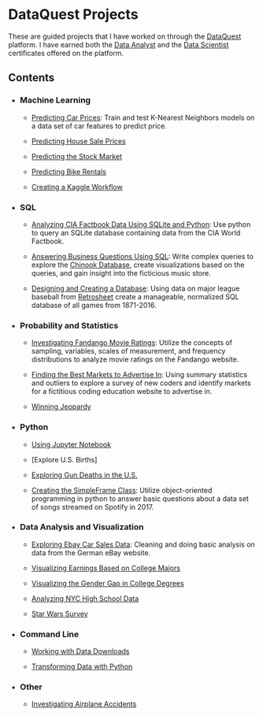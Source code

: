 # DataQuest Projects

These are guided projects that I have worked on through the [DataQuest](http://www.dataquest.io) platform. I have earned both the [Data Analyst](https://www.dataquest.io/view_cert/GZELEICN10D6CCSNON26/) and the [Data Scientist](https://www.dataquest.io/view_cert/3ZQH2FG1H1ZTM4VEW9CU/) certificates offered on the platform.

## Contents

- ### Machine Learning

  - [Predicting Car Prices](Guided%20Projects/Predicting%20Car%20Prices/Predicting%20Car%20Prices.ipynb): Train and test K-Nearest Neighbors models on a data set of car features to predict price.

  - [Predicting House Sale Prices](Guided%20Projects/Predicting%20House%20Sale%20Prices/PredictingHousePrices.ipynb)

  - [Predicting the Stock Market](Guided%20Projects/Predicting%20the%20Stock%20Market/results.md)

  - [Predicting Bike Rentals](Guided%20Projects/Predicting%20Bike%20Rentals/Basics.ipynb)

  - [Creating a Kaggle Workflow](Guided%20Projects/Creating%20a%20Kaggle%20Workflow/Basics.ipynb)


- ### SQL

  - [Analyzing CIA Factbook Data Using SQLite and Python](Guided%20Projects/Analyzing%20CIA%20Factbook%20Data%20Using%20SQLite%20and%20Python/Analyzing%20CIA%20Factbook%20Data%20Using%20SQLite%20and%20Python.ipynb): Use python to query an SQLite database containing data from the CIA World Factbook.

  - [Answering Business Questions Using SQL](Guided%20Projects/Answering%20Business%20Questions%20Using%20SQL/Basics.ipynb): Write complex queries to explore the [Chinook Database](https://github.com/lerocha/chinook-database), create visualizations based on the queries, and gain insight into the ficticious music store.

  - [Designing and Creating a Database](Guided%20Projects/Designing%20and%20Creating%20a%20Database/Basics.ipynb): Using data on major league baseball from [Retrosheet](http://www.retrosheet.org/) create a manageable, normalized SQL database of all games from 1871-2016.



- ### Probability and Statistics

  - [Investigating Fandango Movie Ratings](Guided%20Projects/Investigating%20Fandango%20Movie%20Ratings/Basics.ipynb): Utilize the concepts of sampling, variables, scales of measurement, and frequency distributions to analyze movie ratings on the Fandango website.

  - [Finding the Best Markets to Advertise In](Guided%20Projects/Finding%the%20Best%20Markets%20to%20Advertise%20In/Basics.ipynb): Using summary statistics and outliers to explore a survey of new coders and identify markets for a fictitious coding education website to advertise in.

  - [Winning Jeopardy](Guided%20Projects/Winning%20Jeopardy/Basics.ipynb)


- ### Python

  - [Using Jupyter Notebook](Guided%20Projects/Using%20Jupyter%20Notebook/Basics.ipynb)

  - [Explore U.S. Births]

  - [Exploring Gun Deaths in the U.S.](Guided%20Projects/Exploring%20Gun%20Deaths%20in%20the%20US/Basics.ipynb)

  - [Creating the SimpleFrame Class](Guided%20Projects/Creating%20The%20SimpleFrame%20Class/Basics.ipynb): Utilize object-oriented programming in python to answer basic questions about a data set of songs streamed on Spotify in 2017.



- ### Data Analysis and Visualization

  - [Exploring Ebay Car Sales Data](Guided%20Projects/Exploring%20Ebay%20Car%20Sales%20Data/Basics.ipynb): Cleaning and doing basic analysis on data from the German eBay website.

  - [Visualizing Earnings Based on College Majors](Guided%20Projects/Visualizing%20Earnings%20Based%20On%20College%20Majors/Basics.ipynb)

  - [Visualizing the Gender Gap in College Degrees](Guided%20Projects/Visualizing%20The%20Gender%20Gap%20In%20College%20Degrees)

  - [Analyzing NYC High School Data](Guided%20Projects/Analyzing%20NYC%20High%20School%20Data/Schools.ipynb)

  - [Star Wars Survey](Guided%20Projects/Star%20Wars%20survey/Basics.ipynb)

- ### Command Line
  - [Working with Data Downloads](Guided%20Projects/Working%20With%20Data%20Downloads/findings.md)

  - [Transforming Data with Python](Guided%20Projects/Transforming%20Data%20With%20Python/findings.md)

- ### Other
  - [Investigating Airplane Accidents](Guided%20Projects/Investigating%20Airplane%20Accidents/analysis.md)
